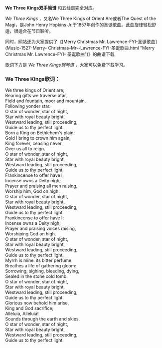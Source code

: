 

**We Three Kings双手简谱** 和五线谱完全对应。

_We Three Kings_ ，又名We Three Kings of Orient Are或者The Quest of the Magi，是John
Henry Hopkins Jr.于1857年创作的圣诞歌曲。此曲旋律轻松舒适，很适合在节日聆听。

同时，网站还为大家提供了《[Merry Christmas Mr. Lawrence-FYI-圣诞歌曲](Music-1527-Merry-
Christmas-Mr--Lawrence-FYI-圣诞歌曲.html "Merry Christmas Mr. Lawrence-FYI-
圣诞歌曲")》的曲谱下载

歌词下方是 _We Three Kings钢琴谱_ ，大家可以免费下载学习。

### We Three Kings歌词：

We three kings of Orient are;  
Bearing gifts we traverse afar,  
Field and fountain, moor and mountain,  
Following yonder star.  
O star of wonder, star of night,  
Star with royal beauty bright,  
Westward leading, still proceeding,  
Guide us to thy perfect light.  
Born a King on Bethlehem's plain;  
Gold I bring to crown him again,  
King forever, ceasing never  
Over us all to reign.  
O star of wonder, star of night,  
Star with royal beauty bright,  
Westward leading, still proceeding,  
Guide us to thy perfect light.  
Frankincense to offer have I;  
Incense owns a Deity nigh;  
Prayer and praising all men raising,  
Worship him, God on high.  
O star of wonder, star of night,  
Star with royal beauty bright,  
Westward leading, still proceeding,  
Guide us to thy perfect light.  
Frankincense to offer have I;  
Incense owns a Deity nigh;  
Prayer and praising voices raising,  
Worshiping God on high.  
O star of wonder, star of night,  
Star with royal beauty bright,  
Westward leading, still proceeding,  
Guide us to thy perfect light.  
Myrrh is mine: its bitter perfume  
Breathes a life of gathering gloom:  
Sorrowing, sighing, bleeding, dying,  
Sealed in the stone cold tomb.  
O star of wonder, star of night,  
Star with royal beauty bright,  
Westward leading, still proceeding,  
Guide us to thy perfect light.  
Glorious now behold him arise,  
King and God sacrifice;  
Alleluia, Alleluia!  
Sounds through the earth and skies.  
O star of wonder, star of night,  
Star with royal beauty bright,  
Westward leading, still proceeding,  
Guide us to thy perfect light.

